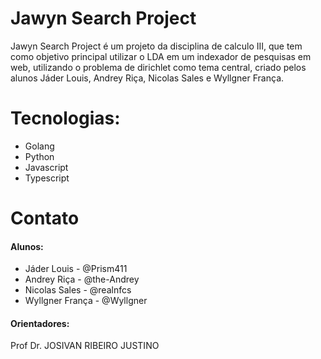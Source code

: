 # Jawyn Search Project

Jawyn Search Project é um projeto da disciplina de calculo III, que tem como objetivo principal utilizar o LDA em um indexador de pesquisas em web, utilizando o problema de dirichlet como tema central, criado pelos alunos Jáder Louis, Andrey Riça, Nicolas Sales e Wyllgner França.

# Tecnologias:
- Golang
- Python
- Javascript
- Typescript

# Contato
#### Alunos:
- Jáder Louis - @Prism411
- Andrey Riça - @the-Andrey
- Nicolas Sales - @realnfcs
- Wyllgner França - @Wyllgner
#### Orientadores:
Prof Dr. JOSIVAN RIBEIRO JUSTINO
